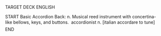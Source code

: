 TARGET DECK
ENGLISH

START
Basic
Accordion
Back: n. Musical reed instrument with concertina-like bellows, keys, and buttons.  accordionist n. [italian accordare to tune]
END
